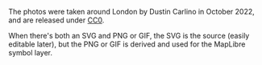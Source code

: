 The photos were taken around London by Dustin Carlino in October 2022, and are
released under
[CC0](https://creativecommons.org/share-your-work/public-domain/cc0/).

When there's both an SVG and PNG or GIF, the SVG is the source (easily editable later), but the PNG or GIF is derived and used for the MapLibre symbol layer.
